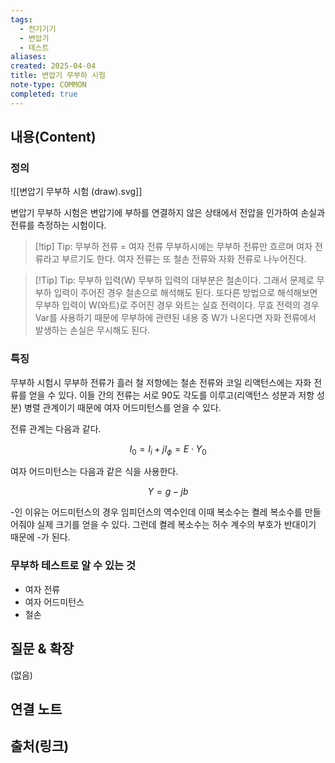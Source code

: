 ```yaml
---
tags:
  - 전기기기
  - 변압기
  - 테스트
aliases: 
created: 2025-04-04
title: 변압기 무부하 시험
note-type: COMMON
completed: true
---
```


## 내용(Content)

### 정의

![[변압기 무부하 시험 (draw).svg]]

변압기 무부하 시험은 변압기에 부하를 연결하지 않은 상태에서 전압을 인가하여 손실과 전류를 측정하는 시험이다.

>[!tip] Tip: 무부하 전류 = 여자 전류
>무부하시에는 무부하 전류만 흐르며 여자 전류라고 부르기도 한다. 여자 전류는 또 철손 전류와 자화 전류로 나누어진다.

>[!Tip] Tip: 무부하 입력(W)
>무부하 입력의 대부분은 철손이다. 그래서 문제로 무부하 입력이 주어진 경우 철손으로 해석해도 된다. 또다른 방법으로 해석해보면 무부하 입력이 W(와트)로 주어진 경우 와트는 실효 전력이다. 무효 전력의 경우 Var를 사용하기 때문에 무부하에 관련된 내용 중 W가 나온다면 자화 전류에서 발생하는 손실은 무시해도 된다.


### 특징

무부하 시험시 무부하 전류가 흘러 철 저항에는 철손 전류와  코일 리액턴스에는 자화 전류를 얻을 수 있다. 이들 간의 전류는 서로 90도 각도를 이루고(리액턴스 성분과 저항 성분) 병렬 관계이기 때문에 여자 어드미턴스를 얻을 수 있다.

전류 관계는 다음과 같다.

$$
I_{0} = I_{i} + jI_{\phi} = E \cdot Y_{0}
$$

여자 어드미턴스는 다음과 같은 식을 사용한다.

$$
Y = g -jb
$$

-인 이유는 어드미턴스의 경우 임피던스의 역수인데 이때 복소수는 켤레 복소수를 만들어줘야 실제 크기를 얻을 수 있다. 그런데 켤레 복소수는 허수 계수의 부호가 반대이기 때문에 -가 된다.


### 무부하 테스트로 알 수 있는 것

- 여자 전류
- 여자 어드미턴스
- 철손


## 질문 & 확장

(없음)

## 연결 노트

## 출처(링크)

